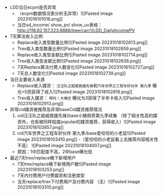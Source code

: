 - LDD当日ecpm是否异常
	- （ecpm数据情况表分析无异常）![[Pasted image 20231018101016.png]]
	- 当日sd_income/ show_pv/ show_uv表格： 
	  http://116.62.157.223:8888/tree/carr1/LDD_DailyIncomePV
- 7天算法收入比例
	- Replace收入类型数量比例![[Pasted image 20231018102613.png]]
	- Trex收入类型数量比例![[Pasted image 20231018102659.png]]
	- Replace收入类型金额比例![[Pasted image 20231018102714.png]]
	- Trex收入类型金额比例![[Pasted image 20231018102638.png]]
	- 7天Replace算法付费人数变化![[Pasted image 20231018102727.png]]
	- 7天总人数变化![[Pasted image 20231018102739.png]]
- 当日主要收入来源
	- Replace收入媒资：
	  `汪汪队之超威救援先锋`和`汽车世界之工程车好伙伴 第九季` 曝光<5而获得了收入![[Pasted image 20231018102816.png]]
	- Trex收入媒资：
	  `啊呜！大嘴巴` 曝光为3获得了半年卡收入![[Pasted image 20231018102913.png]]
- 异常cid媒资被推荐及异常baseCid媒资推荐情况
	1. cid汪汪队之超威救援先锋/base小猪佩奇第九季续集
	   （除了相关性高的媒资外，也有被同样程度popular的媒资推荐，获得收入）![[Pasted image 20231018103857.png]]
	2. cid汽车世界之工程车好伙伴 第九季/base爱咬咬的小老鼠![[Pasted image 20231018103410.png]]
		-（爱咬咬的小老鼠看上去推荐内容相关性不高） ![[Pasted image 20231018104007.png]]
	- 原因：1中匹配度不高，2中base曝光低
- 最近7天trex/replace桶下新增用户
	- 7天trex/replace桶下新增用户数![[Pasted image 20231018103253.png]]
	- 7天内付费用户付费媒资和注册类型
	- 当天replace/trex下付费用户及付费内容
	  （无）![[Pasted image 20231018103310.png]]
	  